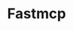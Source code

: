 ---
created: '2025-09-16T15:05:15.653572'
modified: '2025-09-17T15:35:16.625194'
ship_factor: 5
subtype: mcp-servers
tags: []
title: Fastmcp
type: tool
version: 1
---